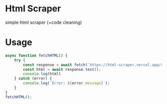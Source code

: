 # Html Scraper
simple html scraper (+code cleaning)

# Usage
```js
async function fetchHTML() {
    try {
        const response = await fetch(`https://html-scraper.vercel.app/scrape?url=${target_url}`);
        const html = await response.text();
        console.log(html)
    } catch (error) {
        console.log(`Error: ${error.message}`);
    }
}
fetchHTML();
```
